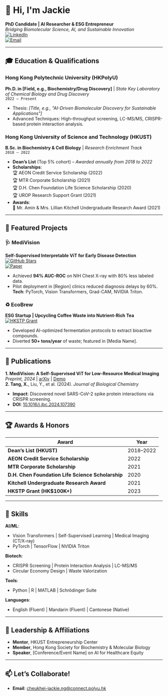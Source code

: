 # 👋 Hi, I'm Jackie
**PhD Candidate | AI Researcher & ESG Entrepreneur**  
*Bridging Biomolecular Science, AI, and Sustainable Innovation*  
[![LinkedIn](https://img.shields.io/badge/LinkedIn-Connect-blue?logo=linkedin)](https://linkedin.com/in/yourprofile)  
[![Email](https://img.shields.io/badge/📧-Email%20Me-red)](mailto:your.email@domain.com)  

---

## 🎓 Education & Qualifications  

### **Hong Kong Polytechnic University (HKPolyU)**  
**Ph.D. in [Field, e.g., Biochemistry/Drug Discovery]** | *State Key Laboratory of Chemical Biology and Drug Discovery*  
`2022 – Present`  
- Thesis: *[Title, e.g., "AI-Driven Biomolecular Discovery for Sustainable Applications"]*  
- Advanced Techniques: High-throughput screening, LC-MS/MS, CRISPR-based protein interaction analysis.  

### **Hong Kong University of Science and Technology (HKUST)**  
**B.Sc. in Biochemistry & Cell Biology** | *Research Enrichment Track*  
`2018 – 2022`  
- **Dean’s List** (Top 5% cohort) – *Awarded annually from 2018 to 2022*  
- **Scholarships**:  
  🏆 AEON Credit Service Scholarship (2022)  
  🏆 MTR Corporate Scholarship (2021)  
  🏆 D.H. Chen Foundation Life Science Scholarship (2020)  
  🏆 UROP Research Support Grant (2021)  
- **Awards**:  
  🔬 Mr. Amin & Mrs. Lillian Kitchell Undergraduate Research Award (2021)  

---

## 🚀 Featured Projects  

### 🩺 **MediVision**  
**Self-Supervised Interpretable ViT for Early Disease Detection**  
[![GitHub Stars](https://img.shields.io/github/stars/yourusername/medivision?style=social)](https://github.com/yourusername/medivision)  
[![Paper](https://img.shields.io/badge/📄-Preprint-orange)](https://arxiv.org/yourlink)  
- Achieved **94% AUC-ROC** on NIH Chest X-ray with 80% less labeled data.  
- Pilot deployment in [Region] clinics reduced diagnosis delays by 60%.  
**Tech**: PyTorch, Vision Transformers, Grad-CAM, NVIDIA Triton.  

### ♻️ **EcoBrew**  
**ESG Startup | Upcycling Coffee Waste into Nutrient-Rich Tea**  
[![HKSTP Grant](https://img.shields.io/badge/🏆-HKSTP%20Grant%20(100k)-brightgreen)](https://yourcompanylink.com)  
- Developed AI-optimized fermentation protocols to extract bioactive compounds.  
- Diverted **50+ tons/year** of waste; featured in [Media Name].  

---

## 📜 Publications  
**1. MediVision: A Self-Supervised ViT for Low-Resource Medical Imaging**  
*Preprint, 2024* | [arXiv](https://arxiv.org/yourlink) | [Demo](https://colab.research.google.com/yourlink)  
**2. Tang, X.**, Liu, Y., et al. (2024). *Journal of Biological Chemistry*  
- **Impact**: Discovered novel SARS-CoV-2 spike protein interactions via CRISPR screening.  
- **DOI**: [10.1016/j.jbc.2024.107390](https://doi.org/10.1016/j.jbc.2024.107390)  

---

## 🏆 Awards & Honors  
| Award | Year |  
|-------|------|  
| **Dean’s List (HKUST)** | 2018–2022 |  
| **AEON Credit Service Scholarship** | 2022 |  
| **MTR Corporate Scholarship** | 2021 |  
| **D.H. Chen Foundation Life Science Scholarship** | 2020 |  
| **Kitchell Undergraduate Research Award** | 2021 |  
| **HKSTP Grant (HK$100K+)** | 2023 |  

---

## 🔧 Skills  
**AI/ML**:  
- Vision Transformers | Self-Supervised Learning | Medical Imaging (CT/X-ray)  
- PyTorch | TensorFlow | NVIDIA Triton  

**Biotech**:  
- CRISPR Screening | Protein Interaction Analysis | LC-MS/MS  
- Circular Economy Design | Waste Valorization  

**Tools**:  
- Python | R | MATLAB | Schrödinger Suite  

**Languages**:  
- English (Fluent) | Mandarin (Fluent) | Cantonese (Native)  

---

## 🌟 Leadership & Affiliations  
- **Mentor**, HKUST Entrepreneurship Center  
- **Member**, Hong Kong Society for Biochemistry & Molecular Biology  
- **Speaker**, [Conference/Event Name] on AI for Healthcare Equity  

---

## 📫 Let’s Collaborate!  
- **Email**: [cheukhei-jackie.ng@connect.polyu.hk](cheukhei-jackie.ng@connect.polyu.hk)  
